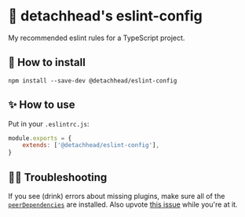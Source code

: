 # 🚀 detachhead's eslint-config

My recommended eslint rules for a TypeScript project.

## 💾 How to install

```shell
npm install --save-dev @detachhead/eslint-config
```

## ✨ How to use

Put in your `.eslintrc.js`:

```js
module.exports = {
    extends: ['@detachhead/eslint-config'],
}
```

## 🕵️‍♂️ Troubleshooting

If you see (drink) errors about missing plugins, make sure all of the [`peerDependencies`](./package.json) are installed.
Also upvote [this issue](https://github.com/eslint/eslint/issues/3458) while you're at it.
